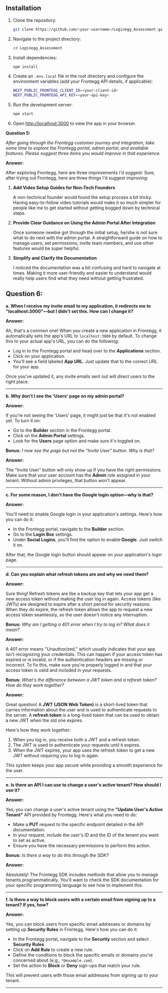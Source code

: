   ## Installation

   1. Clone the repository:
      ```bash
      git clone https://github.com/<your-username>/Loginegg_Assessment.git
      ```

   2. Navigate to the project directory:
      ```bash
      cd Loginegg_Assessment
      ```

   3. Install dependencies:
      ```bash
      npm install
      ```

   4. Create an `.env.local` file in the root directory and configure the environment variables (add your Frontegg API details, if applicable):
      ```bash
      NEXT_PUBLIC_FRONTEGG_CLIENT_ID=<your-client-id>
      NEXT_PUBLIC_FRONTEGG_API_KEY=<your-api-key>
      ```

   5. Run the development server:
      ```bash
      npm start
      ```

   6. Open [http://localhost:3000](http://localhost:3000) to view the app in your browser.


**Question 5:**

*After going through the Frontegg customer journey and integration, take some time to explore the Frontegg portal, admin portal, and available features. Please suggest three items you would improve in that experience.*

**Answer:**

After exploring Frontegg, here are three improvements I'd suggest:
Sure, after trying out Frontegg, here are three things I'd suggest improving:

1. **Add Video Setup Guides for Non-Tech Founders**

   A non-technical founder would found the setup process a bit tricky. Having easy-to-follow video tutorials would make it so much simpler for people like me to get started without getting bogged down by technical steps.

2. **Provide Clear Guidance on Using the Admin Portal After Integration**

   Once someone newbie got through the initial setup, he/she is not sure what to do next with the admin portal. A straightforward guide on how to manage users, set permissions, invite team members, and use other features would be super helpful.

3. **Simplify and Clarify the Documentation**

   I noticed the documentation was a bit confusing and hard to navigate at times. Making it more user-friendly and easier to understand would really help users find what they need without getting frustrated.

**Question 6:**
---

**a. When I receive my invite email to my application, it redirects me to "localhost:3000"—but I didn't set this. How can I change it?**

**Answer:**

Ah, that's a common one! When you create a new application in Frontegg, it automatically sets the app's URL to `localhost:3000` by default. To change this to your actual app's URL, you can do the following:

- Log in to the Frontegg portal and head over to the **Applications** section.
- Click on your application.
- You'll see a field labeled **App URL**. Just update that to the correct URL for your app.

Once you've updated it, any invite emails sent out will direct users to the right place.

---

**b. Why don't I see the 'Users' page on my admin portal?**

**Answer:**

If you're not seeing the 'Users' page, it might just be that it's not enabled yet. To turn it on:

- Go to the **Builder** section in the Frontegg portal.
- Click on the **Admin Portal** settings.
- Look for the **Users** page option and make sure it's toggled on.

**Bonus:** *I now see the page but not the "Invite User" button. Why is that?*

**Answer:**

The "Invite User" button will only show up if you have the right permissions. Make sure that your user account has the **Admin** role assigned in your tenant. Without admin privileges, that button won't appear.

---

**c. For some reason, I don't have the Google login option—why is that?**

**Answer:**

You'll need to enable Google login in your application's settings. Here's how you can do it:

- In the Frontegg portal, navigate to the **Builder** section.
- Go to the **Login Box** settings.
- Under **Social Logins**, you'll find the option to enable **Google**. Just switch it on.

After that, the Google login button should appear on your application's login page.

---

**d. Can you explain what refresh tokens are and why we need them?**

**Answer:**

Sure thing! Refresh tokens are like a backup key that lets your app get a new access token without making the user log in again. Access tokens (like JWTs) are designed to expire after a short period for security reasons. When they do expire, the refresh token allows the app to request a new access token seamlessly, so the user doesn't notice any interruption.

**Bonus:** *Why am I getting a 401 error when I try to log in? What does it mean?*

**Answer:**

A 401 error means "Unauthorized," which usually indicates that your app isn't recognizing your credentials. This can happen if your access token has expired or is invalid, or if the authentication headers are missing or incorrect. To fix this, make sure you're properly logged in and that your access token is valid and included in your requests.

**Bonus:** *What's the difference between a JWT token and a refresh token? How do they work together?*

**Answer:**

Great question! A **JWT (JSON Web Token)** is a short-lived token that carries information about the user and is used to authenticate requests to the server. A **refresh token** is a long-lived token that can be used to obtain a new JWT when the old one expires.

Here's how they work together:

1. When you log in, you receive both a JWT and a refresh token.
2. The JWT is used to authenticate your requests until it expires.
3. When the JWT expires, your app uses the refresh token to get a new JWT without requiring you to log in again.

This system keeps your app secure while providing a smooth experience for the user.

---

**e. Is there an API I can use to change a user's active tenant? How should I use it?**

**Answer:**

Yes, you can change a user's active tenant using the **"Update User's Active Tenant"** API provided by Frontegg. Here's what you need to do:

- Make a **PUT** request to the specific endpoint detailed in the API documentation.
- In your request, include the user's ID and the ID of the tenant you want to set as active.
- Ensure you have the necessary permissions to perform this action.

**Bonus:** *Is there a way to do this through the SDK?*

**Answer:**

Absolutely! The Frontegg SDK includes methods that allow you to manage tenants programmatically. You'll want to check the SDK documentation for your specific programming language to see how to implement this.

---

**f. Is there a way to block users with a certain email from signing up to a tenant? If yes, how?**

**Answer:**

Yes, you can block users from specific email addresses or domains by setting up **Security Rules** in Frontegg. Here's how you can do it:

- In the Frontegg portal, navigate to the **Security** section and select **Security Rules**.
- Click on **Add Rule** to create a new rule.
- Define the conditions to block the specific emails or domains you're concerned about (e.g., `*@example.com`).
- Set the action to **Block** or **Deny** sign-ups that match your rule.

This will prevent users with those email addresses from signing up to your tenant.

---